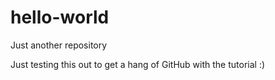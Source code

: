 # hello-world
Just another repository

Just testing this out to get a hang of GitHub with the tutorial :)
